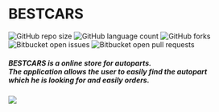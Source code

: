 # BESTCARS
![GitHub repo size](https://img.shields.io/github/repo-size/denizmemduev/BESTCARS?style=for-the-badge)
![GitHub language count](https://img.shields.io/github/languages/count/denizmemduev/BESTCARS?style=for-the-badge)
![GitHub forks](https://img.shields.io/github/forks/denizmemduev/BESTCARS?style=for-the-badge)
![Bitbucket open issues](https://img.shields.io/bitbucket/issues/denizmemduev/BESTCARS?style=for-the-badge)
![Bitbucket open pull requests](https://img.shields.io/bitbucket/pr-raw/denizmemduev/BESTCARS?style=for-the-badge)

<h5>
 BESTCARS is a online store for autoparts. <br/> 
 Тhe application allows the user to easily find the autopart <br/> which he is looking for and easily orders.
</h5>

<img src="https://res.cloudinary.com/bestcar-bg/image/upload/v1637420109/Deniz%20Memduev/299-2996011_monitor-png-ipad-computer-monitors-software-jpg-computer_gwlh5v.png"  />
